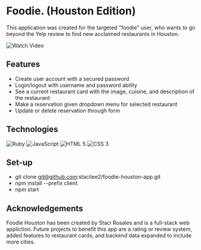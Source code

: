 # Foodie. (Houston Edition)

This application was created for the targeted "foodie" user, who wants to go beyond the Yelp review to find new acclaimed restaurants in Houston. 

![Watch Video](https://youtu.be/fbqPk9sfpr8)

## Features
- Create user account with a secured password
- Login/logout with username and password ability
- See a current restaurant card with the image, cuisine, and description of the restaurant
- Make a reservation given dropdown menu for selected restaurant
- Update or delete reservation through form

## Technologies

![Ruby](https://img.shields.io/badge/Ruby-CC342D?style=for-the-badge&logo=ruby&logoColor=white)
![JavaScript](https://img.shields.io/badge/JavaScript-323330?style=for-the-badge&logo=javascript&logoColor=F7DF1E)
![HTML 5](https://img.shields.io/badge/HTML5-E34F26?style=for-the-badge&logo=html5&logoColor=white)
![CSS 3](https://img.shields.io/badge/CSS3-1572B6?style=for-the-badge&logo=css3&logoColor=white)

## Set-up
- git clone git@github.com:stacilee2/foodie-houston-app.git
- npm install --prefix client
- npm start

## Acknowledgements

Foodie Houston has been created by Staci Rosales and is a full-stack web appliction. Future projects to benefit this app are a rating or review system, added features to restaurant cards, and backend data expanded to include more cities. 
